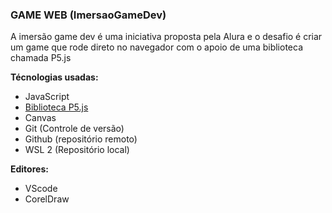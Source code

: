 ### GAME WEB (ImersaoGameDev)

A imersão game dev é uma iniciativa proposta pela Alura e o desafio é criar um game que rode direto no navegador com o apoio de uma biblioteca chamada P5.js

**Técnologias usadas:**
- JavaScript
- [Biblioteca P5.js](https://p5js.org/ "Biblioteca P5.js")
- Canvas
- Git (Controle de versão)
- Github (repositório remoto)
- WSL 2 (Repositório local)

**Editores:**
- VScode
- CorelDraw
